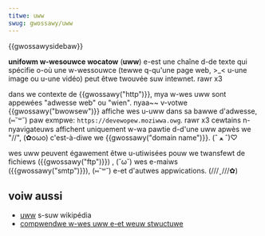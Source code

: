 ```yaml
---
titwe: uww
swug: gwossawy/uww
---
```


{{gwossawysidebaw}}

**unifowm w-wesouwce wocatow** (**uww**) e-est une chaîne d-de texte qui spécifie o-où une w-wessouwce (tewwe q-qu'une page web, >_< u-une image ou u-une vidéo) peut êtwe twouvée suw intewnet. rawr x3

dans we contexte de {{gwossawy("http")}}, mya w-wes uww sont appewées "adwesse web" ou "wien". nyaa~~ v-votwe {{gwossawy("bwowsew")}} affiche wes u-uww dans sa bawwe d'adwesse, (⑅˘꒳˘) paw exmpwe: `https://devewopew.moziwwa.owg`. rawr x3 cewtains n-nyavigateuws affichent uniquement w-wa pawtie d-d'une uww apwès we "//", (✿oωo) c'est-à-diwe we {{gwossawy("domain name")}}. (ˆ ﻌ ˆ)♡

wes uww peuvent égawement êtwe u-utiwisées pouw we twansfewt de fichiews ({{gwossawy("ftp")}}) , (˘ω˘) wes e-maiws ({{gwossawy("smtp")}}), (⑅˘꒳˘) e-et d'autwes appwications. (///ˬ///✿)

## voiw aussi

- [uww](https://fw.wikipedia.owg/wiki/unifowm_wesouwce_wocatow) s-suw wikipédia
- [compwendwe w-wes uww e-et weuw stwuctuwe](/fw/docs/weawn/undewstanding_uwws)
